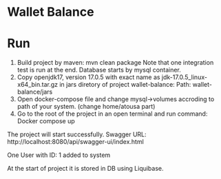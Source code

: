 # Wallet Balance

# Run
1. Build project by maven:
   mvn clean package
   Note that one integration test is run at the end. Database starts by mysql container.
2. Copy openjdk17, version 17.0.5 with exact name as jdk-17.0.5_linux-x64_bin.tar.gz in jars diretory of project wallet-balance:
   Path: wallet-balance/jars
3. Open docker-compose file and change mysql->volumes accroding to path of your system. (change home/atousa part) 
4. Go to the root of the project in an open terminal and run command:
   Docker compose up

 The project will start successfully. 
 Swagger URL: http://localhost:8080/api/swagger-ui/index.html

 One User with ID: 1 added to system

 At the start of project it is stored in DB using Liquibase.

